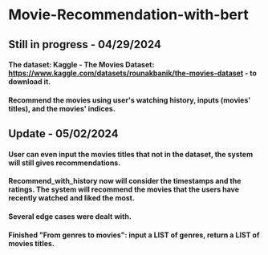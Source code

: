 # Movie-Recommendation-with-bert
## Still in progress - 04/29/2024
#### The dataset: Kaggle - The Movies Dataset: https://www.kaggle.com/datasets/rounakbanik/the-movies-dataset - to download it.
#### Recommend the movies using user's watching history, inputs (movies' titles), and the movies' indices.

## Update - 05/02/2024
#### User can even input the movies titles that not in the dataset, the system will still gives recommendations.
#### Recommend_with_history now will consider the timestamps and the ratings. The system will recommend the movies that the users have recently watched and liked the most.
#### Several edge cases were dealt with.
#### Finished "From genres to movies": input a LIST of genres, return a LIST of movies titles.
